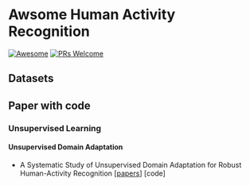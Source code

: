 # Awsome Human Activity Recognition

[![Awesome](https://awesome.re/badge.svg)](https://awesome.re) [![PRs Welcome](https://img.shields.io/badge/PRs-welcome-brightgreen.svg?style=flat-square)](http://makeapullrequest.com)


## Datasets


## Paper with code

### Unsupervised Learning

#### Unsupervised Domain Adaptation
- A Systematic Study of Unsupervised Domain Adaptation for Robust
Human-Activity Recognition [[papers](https://dl.acm.org/doi/pdf/10.1145/3380985)] [code]



